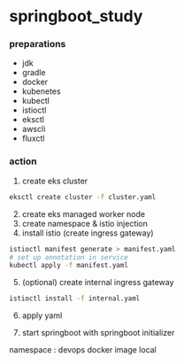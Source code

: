 # springboot_study

### preparations
- jdk
- gradle
- docker
- kubenetes
- kubectl
- istioctl
- eksctl
- awscli
- fluxctl


### action
1. create eks cluster
```bash
eksctl create cluster -f cluster.yaml
```
2. create eks managed worker node
3. create namespace & istio injection
4. install istio (create ingress gateway)
```bash
istioctl manifest generate > manifest.yaml
# set up annotation in service
kubectl apply -f manifest.yaml
```
5. (optional) create internal ingress gateway
```bash
istioctl install -f internal.yaml
```
6. apply yaml

7. start springboot with springboot initializer

namespace : devops
docker image local